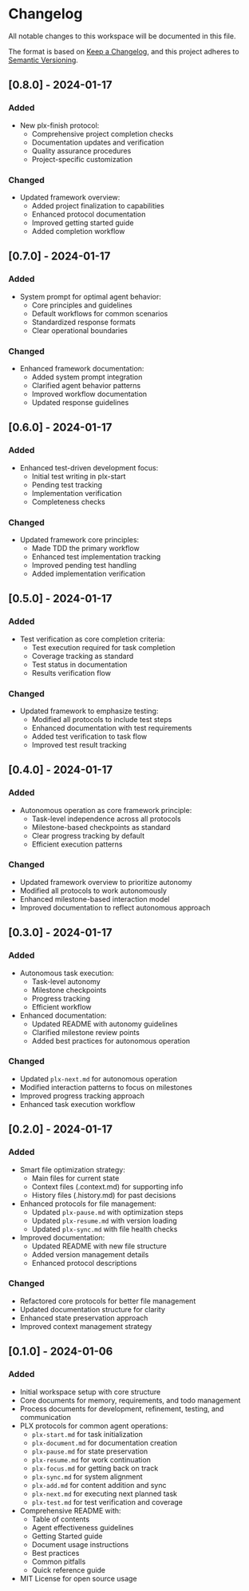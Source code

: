 # Changelog

All notable changes to this workspace will be documented in this file.

The format is based on [Keep a Changelog](https://keepachangelog.com/en/1.0.0/),
and this project adheres to [Semantic Versioning](https://semver.org/spec/v2.0.0.html).

## [0.8.0] - 2024-01-17

### Added
- New plx-finish protocol:
  - Comprehensive project completion checks
  - Documentation updates and verification
  - Quality assurance procedures
  - Project-specific customization

### Changed
- Updated framework overview:
  - Added project finalization to capabilities
  - Enhanced protocol documentation
  - Improved getting started guide
  - Added completion workflow

## [0.7.0] - 2024-01-17

### Added
- System prompt for optimal agent behavior:
  - Core principles and guidelines
  - Default workflows for common scenarios
  - Standardized response formats
  - Clear operational boundaries

### Changed
- Enhanced framework documentation:
  - Added system prompt integration
  - Clarified agent behavior patterns
  - Improved workflow documentation
  - Updated response guidelines

## [0.6.0] - 2024-01-17

### Added
- Enhanced test-driven development focus:
  - Initial test writing in plx-start
  - Pending test tracking
  - Implementation verification
  - Completeness checks

### Changed
- Updated framework core principles:
  - Made TDD the primary workflow
  - Enhanced test implementation tracking
  - Improved pending test handling
  - Added implementation verification

## [0.5.0] - 2024-01-17

### Added
- Test verification as core completion criteria:
  - Test execution required for task completion
  - Coverage tracking as standard
  - Test status in documentation
  - Results verification flow

### Changed
- Updated framework to emphasize testing:
  - Modified all protocols to include test steps
  - Enhanced documentation with test requirements
  - Added test verification to task flow
  - Improved test result tracking

## [0.4.0] - 2024-01-17

### Added
- Autonomous operation as core framework principle:
  - Task-level independence across all protocols
  - Milestone-based checkpoints as standard
  - Clear progress tracking by default
  - Efficient execution patterns

### Changed
- Updated framework overview to prioritize autonomy
- Modified all protocols to work autonomously
- Enhanced milestone-based interaction model
- Improved documentation to reflect autonomous approach

## [0.3.0] - 2024-01-17

### Added
- Autonomous task execution:
  - Task-level autonomy
  - Milestone checkpoints
  - Progress tracking
  - Efficient workflow
- Enhanced documentation:
  - Updated README with autonomy guidelines
  - Clarified milestone review points
  - Added best practices for autonomous operation

### Changed
- Updated `plx-next.md` for autonomous operation
- Modified interaction patterns to focus on milestones
- Improved progress tracking approach
- Enhanced task execution workflow

## [0.2.0] - 2024-01-17

### Added
- Smart file optimization strategy:
  - Main files for current state
  - Context files (.context.md) for supporting info
  - History files (.history.md) for past decisions
- Enhanced protocols for file management:
  - Updated `plx-pause.md` with optimization steps
  - Updated `plx-resume.md` with version loading
  - Updated `plx-sync.md` with file health checks
- Improved documentation:
  - Updated README with new file structure
  - Added version management details
  - Enhanced protocol descriptions

### Changed
- Refactored core protocols for better file management
- Updated documentation structure for clarity
- Enhanced state preservation approach
- Improved context management strategy

## [0.1.0] - 2024-01-06

### Added
- Initial workspace setup with core structure
- Core documents for memory, requirements, and todo management
- Process documents for development, refinement, testing, and communication
- PLX protocols for common agent operations:
  - `plx-start.md` for task initialization
  - `plx-document.md` for documentation creation
  - `plx-pause.md` for state preservation
  - `plx-resume.md` for work continuation
  - `plx-focus.md` for getting back on track
  - `plx-sync.md` for system alignment
  - `plx-add.md` for content addition and sync
  - `plx-next.md` for executing next planned task
  - `plx-test.md` for test verification and coverage
- Comprehensive README with:
  - Table of contents
  - Agent effectiveness guidelines
  - Getting Started guide
  - Document usage instructions
  - Best practices
  - Common pitfalls
  - Quick reference guide
- MIT License for open source usage 